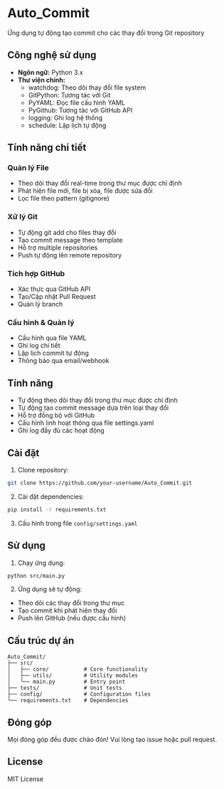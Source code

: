 # Auto_Commit

Ứng dụng tự động tạo commit cho các thay đổi trong Git repository

## Công nghệ sử dụng

- **Ngôn ngữ:** Python 3.x
- **Thư viện chính:**
  - watchdog: Theo dõi thay đổi file system
  - GitPython: Tương tác với Git
  - PyYAML: Đọc file cấu hình YAML
  - PyGithub: Tương tác với GitHub API
  - logging: Ghi log hệ thống
  - schedule: Lập lịch tự động

## Tính năng chi tiết

### Quản lý File
- Theo dõi thay đổi real-time trong thư mục được chỉ định
- Phát hiện file mới, file bị xóa, file được sửa đổi
- Lọc file theo pattern (gitignore)

### Xử lý Git
- Tự động git add cho files thay đổi
- Tạo commit message theo template
- Hỗ trợ multiple repositories
- Push tự động lên remote repository

### Tích hợp GitHub
- Xác thực qua GitHub API
- Tạo/Cập nhật Pull Request
- Quản lý branch

### Cấu hình & Quản lý
- Cấu hình qua file YAML
- Ghi log chi tiết
- Lập lịch commit tự động
- Thông báo qua email/webhook

## Tính năng

- Tự động theo dõi thay đổi trong thư mục được chỉ định
- Tự động tạo commit message dựa trên loại thay đổi
- Hỗ trợ đồng bộ với GitHub
- Cấu hình linh hoạt thông qua file settings.yaml
- Ghi log đầy đủ các hoạt động

## Cài đặt

1. Clone repository:
```bash
git clone https://github.com/your-username/Auto_Commit.git
```

2. Cài đặt dependencies:
```bash
pip install -r requirements.txt
```

3. Cấu hình trong file `config/settings.yaml`

## Sử dụng

1. Chạy ứng dụng:
```bash
python src/main.py
```

2. Ứng dụng sẽ tự động:
- Theo dõi các thay đổi trong thư mục
- Tạo commit khi phát hiện thay đổi
- Push lên GitHub (nếu được cấu hình)

## Cấu trúc dự án

```
Auto_Commit/
├── src/
│   ├── core/           # Core functionality
│   ├── utils/          # Utility modules
│   └── main.py         # Entry point
├── tests/              # Unit tests
├── config/             # Configuration files
└── requirements.txt    # Dependencies
```

## Đóng góp

Mọi đóng góp đều được chào đón! Vui lòng tạo issue hoặc pull request.

## License

MIT License